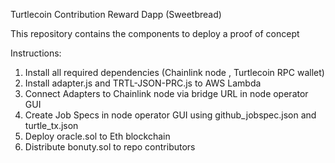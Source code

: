 Turtlecoin Contribution Reward Dapp (Sweetbread)

This repository contains the components to deploy a proof of concept

Instructions:
1. Install all required dependencies (Chainlink node , Turtlecoin RPC wallet)
2. Install adapter.js and TRTL-JSON-PRC.js to AWS Lambda
3. Connect Adapters to Chainlink node via bridge URL in node operator GUI
4. Create Job Specs in node operator GUI using github_jobspec.json and turtle_tx.json
5. Deploy oracle.sol to Eth blockchain
6. Distribute bonuty.sol to repo contributors



